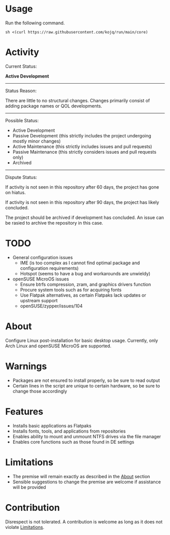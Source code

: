 # Usage

Run the following command.

```
sh <(curl https://raw.githubusercontent.com/kojq/run/main/core)
```

# Activity

Current Status:

**Active Development**

---

Status Reason:

There are little to no structural changes. Changes primarily consist of adding package names or QOL developments.

---

Possible Status:

- Active Development
- Passive Development (this strictly includes the project undergoing mostly minor changes)
- Active Maintenance (this strictly includes issues and pull requests)
- Passive Maintenance (this strictly considers issues and pull requests only)
- Archived

---

Dispute Status:

If activity is not seen in this repository after 60 days, the project has gone on hiatus.

If activity is not seen in this repository after 90 days, the project has likely concluded.

The project should be archived if development has concluded. An issue can be rasied to archive the repository in this case.

# TODO

- General configuration issues
  - IME (is too complex as I cannot find optimal package and configuration requirements)
  - Hotspot (seems to have a bug and workarounds are unwieldy)
- openSUSE MicroOS issues
  - Ensure btrfs compression, zram, and graphics drivers function
  - Procure system tools such as for acquiring fonts
  - Use Flatpak alternatives, as certain Flatpaks lack updates or upstream support
  - openSUSE/zypper/issues/104

# About

Configure Linux post-installation for basic desktop usage. Currently, only Arch Linux and openSUSE MicroOS are supported.

# Warnings

- Packages are not ensured to install properly, so be sure to read output
- Certain lines in the script are unique to certain hardware, so be sure to change those accordingly

# Features

- Installs basic applications as Flatpaks
- Installs fonts, tools, and applications from repositories
- Enables ability to mount and unmount NTFS drives via the file manager
- Enables core functions such as those found in DE settings

# Limitations

- The premise will remain exactly as described in the [About](#about) section
- Sensible suggestions to change the premise are welcome if assistance will be provided

# Contribution

Disrespect is not tolerated. A contribution is welcome as long as it does not violate [Limitations](#limitations).
